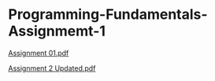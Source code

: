 # Programming-Fundamentals-Assignmemt-1
[Assignment 01.pdf](https://github.com/aliakbar697/Programming-Fundamentals-Assignmemt-1/files/13297118/Assignment.01.pdf)

[Assignment 2 Updated.pdf](https://github.com/aliakbar697/Programming-Fundamentals-Assignmemt-1/files/13297218/Assignment.2.Updated.pdf)
